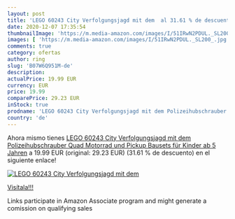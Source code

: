 ```yaml
---
layout: post
title: 'LEGO 60243 City Verfolgungsjagd mit dem  al 31.61 % de descuento'
date: 2020-12-07 17:35:54
thumbnailImage: 'https://m.media-amazon.com/images/I/51IRwN2PDUL._SL200_.jpg'
images: [ 'https://m.media-amazon.com/images/I/51IRwN2PDUL._SL200_.jpg' ]
comments: true
category: ofertas
author: ring
slug: 'B07W6Q951M-de'
description:
actualPrice: 19.99 EUR
currency: EUR
price: 19.99
comparePrice: 29.23 EUR
inStock: true
prodname: 'LEGO 60243 City Verfolgungsjagd mit dem Polizeihubschrauber  Quad  Motorrad und Pickup  Bausets für Kinder ab 5 Jahren'
country: 'de'
---
```


Ahora mismo tienes [LEGO 60243 City Verfolgungsjagd mit dem Polizeihubschrauber  Quad  Motorrad und Pickup  Bausets für Kinder ab 5 Jahren](https://www.amazon.de/dp/B07W6Q951M/?tag=tolees0ca-21) a 19.99 EUR (original: 29.23 EUR) (31.61 %  de descuento) en el siguiente enlace!

[![LEGO 60243 City Verfolgungsjagd mit dem ](https://m.media-amazon.com/images/I/51IRwN2PDUL._SL200_.jpg)](https://www.amazon.de/dp/B07W6Q951M/?tag=tolees0ca-21)

[Visítala!!!](https://www.amazon.de/dp/B07W6Q951M/?tag=tolees0ca-21)

Links participate in Amazon Associate program and might generate a comission on qualifying sales
